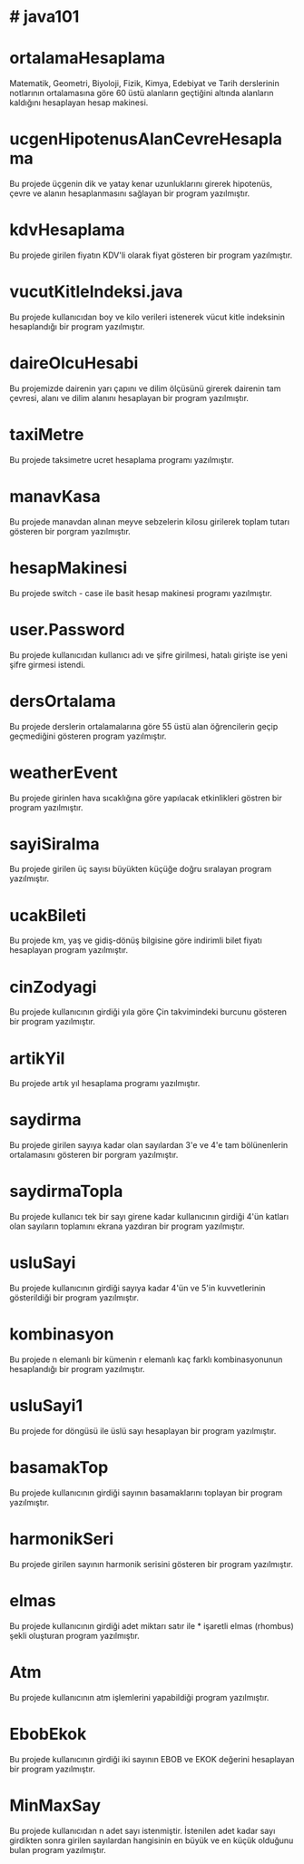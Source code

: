 # # java101

# ortalamaHesaplama

Matematik, Geometri, Biyoloji, Fizik, Kimya, Edebiyat ve Tarih derslerinin notlarının ortalamasına göre 60 üstü alanların geçtiğini altında alanların kaldığını hesaplayan hesap makinesi.

# ucgenHipotenusAlanCevreHesaplama

Bu projede üçgenin dik ve yatay kenar uzunluklarını girerek hipotenüs, çevre ve alanın hesaplanmasını sağlayan bir program yazılmıştır.

# kdvHesaplama

Bu projede girilen fiyatın KDV'li olarak fiyat gösteren bir program yazılmıştır.

# vucutKitleIndeksi.java

Bu projede kullanıcıdan boy ve kilo verileri istenerek vücut kitle indeksinin hesaplandığı bir program yazılmıştır.

# daireOlcuHesabi

Bu projemizde dairenin yarı çapını ve dilim ölçüsünü girerek dairenin tam çevresi, alanı ve dilim alanını hesaplayan bir program yazılmıştır.

# taxiMetre

Bu projede taksimetre ucret hesaplama programı yazılmıştır.

# manavKasa

Bu projede manavdan alınan meyve sebzelerin kilosu girilerek toplam tutarı gösteren bir porgram yazılmıştır.

# hesapMakinesi

Bu projede switch - case ile basit hesap makinesi programı yazılmıştır.

# user.Password

Bu projede kullanıcıdan kullanıcı adı ve şifre girilmesi, hatalı girişte ise yeni şifre girmesi istendi.

# dersOrtalama

Bu projede derslerin ortalamalarına göre 55 üstü alan öğrencilerin geçip geçmediğini gösteren program yazılmıştır.

# weatherEvent
Bu projede girinlen hava sıcaklığına göre yapılacak etkinlikleri göstren bir program yazılmıştır.

# sayiSiralma
Bu projede girilen üç sayısı büyükten küçüğe doğru sıralayan program yazılmıştır.

# ucakBileti
Bu projede km, yaş ve gidiş-dönüş bilgisine göre indirimli bilet fiyatı hesaplayan program yazılmıştır.

# cinZodyagi
Bu projede kullanıcının girdiği yıla göre Çin takvimindeki burcunu gösteren bir program yazılmıştır.

# artikYil
Bu projede artık yıl hesaplama programı yazılmıştır.

# saydirma
Bu projede girilen sayıya kadar olan sayılardan 3'e ve 4'e tam bölünenlerin ortalamasını gösteren bir porgram yazılmıştır.

# saydirmaTopla
Bu projede kullanıcı tek bir sayı girene kadar kullanıcının girdiği 4'ün katları olan sayıların toplamını ekrana yazdıran bir program yazılmıştır.

# usluSayi
Bu projede kullanıcının girdiği sayıya kadar 4'ün ve 5'in kuvvetlerinin gösterildiği bir program yazılmıştır.

# kombinasyon
Bu projede n elemanlı bir kümenin r elemanlı kaç farklı kombinasyonunun hesaplandığı bir program yazılmıştır.

# usluSayi1
Bu projede for döngüsü ile üslü sayı hesaplayan bir program yazılmıştır.

# basamakTop
Bu projede kullanıcının girdiği sayının basamaklarını toplayan bir program yazılmıştır.

# harmonikSeri
Bu projede girilen sayının harmonik serisini gösteren bir program yazılmıştır.

# elmas
Bu projede kullanıcının girdiği adet miktarı satır ile * işaretli elmas (rhombus) şekli oluşturan program yazılmıştır.

# Atm
Bu projede kullanıcının atm işlemlerini yapabildiği program yazılmıştır.

# EbobEkok
Bu projede kullanıcının girdiği iki sayının EBOB ve EKOK değerini hesaplayan bir program yazılmıştır.

# MinMaxSay
Bu projede kullanıcıdan n adet sayı istenmiştir. İstenilen adet kadar sayı girdikten sonra girilen sayılardan hangisinin en büyük ve en küçük olduğunu bulan program yazılmıştır.


